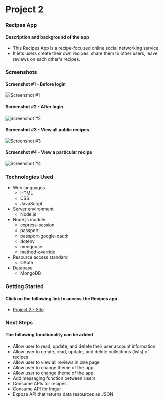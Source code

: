 # Project 2

### Recipes App
#### Description and background of the app
* This Recipes App is a recipe-focused online social networking service.
* It lets users create their own recipes, share them to other users, leave reviews on each other's recipes.

### Screenshots
#### Screenshot #1 - Before login
![Screenshot #1]()

#### Screenshot #2 - After login
![Screenshot #2]()

#### Screenshot #3 - View all public recipes
![Screenshot #3]()

#### Screenshot #4 - View a particular recipe
![Screenshot #4]()

### Technologies Used
* Web languages
    * HTML
    * CSS
    * JavaScript
* Server environment
    * Node.js
* Node.js module
    * express-session
    * passport
    * passport-google-oauth
    * dotenv
    * mongoose
    * method-override
* Resource access standard
    * OAuth
* Database
    * MongoDB

### Getting Started
#### Click on the following link to access the Recipes app
* [Project 2 - Site](https://project-2-recipes-production.up.railway.app/)

### Next Steps
#### The following functionality can be added 
* Allow user to read, update, and delete their user account information
* Allow user to create, read, update, and delete collections (lists) of recipes
* Allow user to view all reviews in one page
* Allow user to change theme of the app
* Allow user to change theme of the app
* Add messaging function between users
* Consume APIs for recipes
* Consume API for Imgur
* Expose API that returns data resources as JSON





